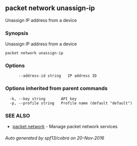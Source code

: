 ## packet network unassign-ip

Unassign IP address from a device

### Synopsis


Unassign IP address from a device

```
packet network unassign-ip
```

### Options

```
      --address-id string   IP address ID
```

### Options inherited from parent commands

```
  -k, --key string       API key
  -p, --profile string   Profile name (default "default")
```

### SEE ALSO
* [packet network](packet_network.md)	 - Manage packet network services

###### Auto generated by spf13/cobra on 20-Nov-2016
